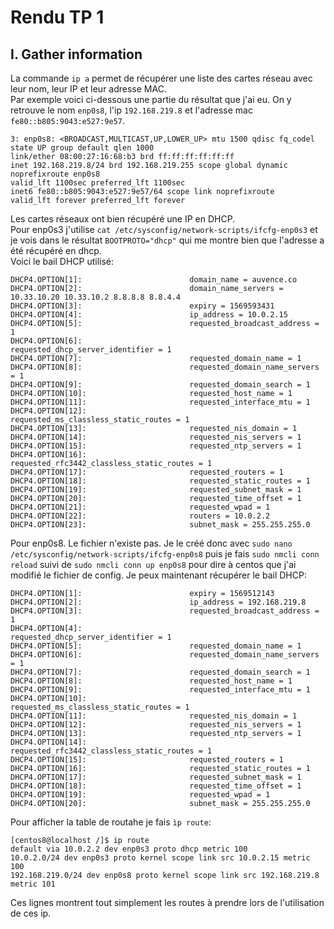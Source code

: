 # Rendu TP 1

## I. Gather information

La commande `ip a` permet de récupérer une liste des cartes réseau avec leur nom, leur IP et leur adresse MAC.  
Par exemple voici ci-dessous une partie du résultat que j'ai eu. On y retrouve le nom `enp0s8`, l'ip `192.168.219.8` et l'adresse mac `fe80::b805:9043:e527:9e57`.  

    3: enp0s8: <BROADCAST,MULTICAST,UP,LOWER_UP> mtu 1500 qdisc fq_codel state UP group default qlen 1000                                     link/ether 08:00:27:16:68:b3 brd ff:ff:ff:ff:ff:ff                                                                                    inet 192.168.219.8/24 brd 192.168.219.255 scope global dynamic noprefixroute enp0s8                                                      valid_lft 1100sec preferred_lft 1100sec                                                                                            inet6 fe80::b805:9043:e527:9e57/64 scope link noprefixroute                                                                              valid_lft forever preferred_lft forever  


Les cartes réseaux ont bien récupéré une IP en DHCP.  
Pour enp0s3 j'utilise `cat /etc/sysconfig/network-scripts/ifcfg-enp0s3` et je vois dans le résultat `BOOTPROTO="dhcp"` qui me montre bien que l'adresse a été récupéré en dhcp.  
Voici le bail DHCP utilisé:  

    DHCP4.OPTION[1]:                        domain_name = auvence.co                                                                        DHCP4.OPTION[2]:                        domain_name_servers = 10.33.10.20 10.33.10.2 8.8.8.8 8.8.4.4                                    DHCP4.OPTION[3]:                        expiry = 1569593431                                                                             DHCP4.OPTION[4]:                        ip_address = 10.0.2.15                                                                          DHCP4.OPTION[5]:                        requested_broadcast_address = 1                                                                 DHCP4.OPTION[6]:                        requested_dhcp_server_identifier = 1                                                            DHCP4.OPTION[7]:                        requested_domain_name = 1                                                                       DHCP4.OPTION[8]:                        requested_domain_name_servers = 1                                                               DHCP4.OPTION[9]:                        requested_domain_search = 1                                                                     DHCP4.OPTION[10]:                       requested_host_name = 1                                                                         DHCP4.OPTION[11]:                       requested_interface_mtu = 1                                                                     DHCP4.OPTION[12]:                       requested_ms_classless_static_routes = 1                                                        DHCP4.OPTION[13]:                       requested_nis_domain = 1                                                                        DHCP4.OPTION[14]:                       requested_nis_servers = 1                                                                       DHCP4.OPTION[15]:                       requested_ntp_servers = 1                                                                       DHCP4.OPTION[16]:                       requested_rfc3442_classless_static_routes = 1                                                   DHCP4.OPTION[17]:                       requested_routers = 1                                                                           DHCP4.OPTION[18]:                       requested_static_routes = 1                                                                     DHCP4.OPTION[19]:                       requested_subnet_mask = 1                                                                       DHCP4.OPTION[20]:                       requested_time_offset = 1                                                                       DHCP4.OPTION[21]:                       requested_wpad = 1                                                                              DHCP4.OPTION[22]:                       routers = 10.0.2.2                                                                              DHCP4.OPTION[23]:                       subnet_mask = 255.255.255.0                    


Pour enp0s8. Le fichier n'existe pas. Je le créé donc avec `sudo nano /etc/sysconfig/network-scripts/ifcfg-enp0s8` puis je fais `sudo nmcli conn reload` suivi de `sudo nmcli conn up enp0s8` pour dire à centos que j'ai modifié le fichier de config. Je peux maintenant récupérer le bail DHCP:  

    DHCP4.OPTION[1]:                        expiry = 1569512143                                                                             DHCP4.OPTION[2]:                        ip_address = 192.168.219.8                                                                      DHCP4.OPTION[3]:                        requested_broadcast_address = 1                                                                 DHCP4.OPTION[4]:                        requested_dhcp_server_identifier = 1                                                            DHCP4.OPTION[5]:                        requested_domain_name = 1                                                                       DHCP4.OPTION[6]:                        requested_domain_name_servers = 1                                                               DHCP4.OPTION[7]:                        requested_domain_search = 1                                                                     DHCP4.OPTION[8]:                        requested_host_name = 1                                                                         DHCP4.OPTION[9]:                        requested_interface_mtu = 1                                                                     DHCP4.OPTION[10]:                       requested_ms_classless_static_routes = 1                                                        DHCP4.OPTION[11]:                       requested_nis_domain = 1                                                                        DHCP4.OPTION[12]:                       requested_nis_servers = 1                                                                       DHCP4.OPTION[13]:                       requested_ntp_servers = 1                                                                       DHCP4.OPTION[14]:                       requested_rfc3442_classless_static_routes = 1                                                   DHCP4.OPTION[15]:                       requested_routers = 1                                                                           DHCP4.OPTION[16]:                       requested_static_routes = 1                                                                     DHCP4.OPTION[17]:                       requested_subnet_mask = 1                                                                       DHCP4.OPTION[18]:                       requested_time_offset = 1                                                                       DHCP4.OPTION[19]:                       requested_wpad = 1                                                                              DHCP4.OPTION[20]:                       subnet_mask = 255.255.255.0                

Pour afficher la table de routahe je fais `ìp route`:

    [centos8@localhost /]$ ip route                                                                                                         default via 10.0.2.2 dev enp0s3 proto dhcp metric 100                                                                                   10.0.2.0/24 dev enp0s3 proto kernel scope link src 10.0.2.15 metric 100                                                                 192.168.219.0/24 dev enp0s8 proto kernel scope link src 192.168.219.8 metric 101 

Ces lignes montrent tout simplement les routes  à prendre lors de l'utilisation de ces ip.